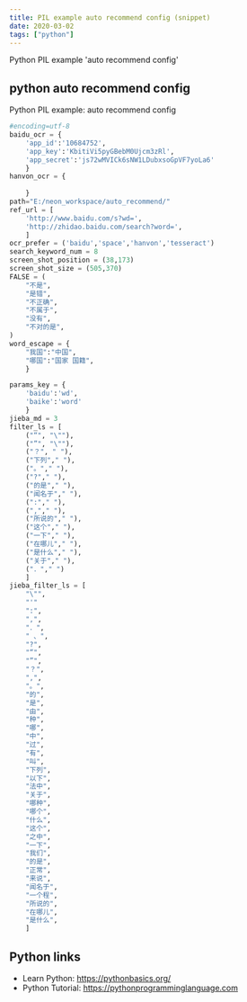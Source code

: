```yaml
---
title: PIL example auto recommend config (snippet)
date: 2020-03-02
tags: ["python"]
---
```

Python PIL example 'auto recommend config'


## python auto recommend config

Python PIL example: auto recommend config

```python
#encoding=utf-8
baidu_ocr = {
    'app_id':'10684752',
    'app_key':'KbitiVi5pyGBebM0Ujcm3zRl',
    'app_secret':'js72wMVICk6sNW1LDubxsoGpVF7yoLa6'
    }
hanvon_ocr = {
    
    }
path="E:/neon_workspace/auto_recommend/"
ref_url = [
    'http://www.baidu.com/s?wd=',
    'http://zhidao.baidu.com/search?word=',
    ]
ocr_prefer = ('baidu','space','hanvon','tesseract')
search_keyword_num = 8
screen_shot_position = (38,173)
screen_shot_size = (505,370)
FALSE = (
    "不是",
    "是错",
    "不正确",
    "不属于",
    "没有",
    "不对的是",
)
word_escape = {
    "我国":"中国",
    "哪国":"国家 国籍",
    }

params_key = {
    'baidu':'wd',
    'baike':'word'
    }
jieba_md = 3
filter_ls = [
    ("“", "\""), 
    ("”", "\""), 
    ("？", " "),
    ("下列"," "),
    ("。"," "),
    ("?"," "),
    ("的是"," "),
    ("闻名于"," "),
    (":"," "),
    (","," "),
    ("所说的"," "),
    ("这个"," "),
    ("一下"," "),
    ("在哪儿"," "),
    ("是什么"," "),
    ("关于"," "),
    ("．"," ")
    ]
jieba_filter_ls = [
    "\"",
    "'"
    ":",
    ",",
    "．",
    " 、",
    "?",
    "“",
    "”",
    "？",
    ",",
    "。",
    "的",
    "是",
    "由",
    "种",
    "哪",
    "中",
    "过",
    "有",
    "叫",
    "下列",
    "以下",
    "法中",
    "关于",
    "哪种",
    "哪个",
    "什么",
    "这个",
    "之中",
    "一下",
    "我们",
    "的是",
    "正常",
    "来说",
    "闻名于",
    "一个程",
    "所说的",
    "在哪儿",
    "是什么",
    ]

```

## Python links

- Learn Python: https://pythonbasics.org/
- Python Tutorial: https://pythonprogramminglanguage.com
